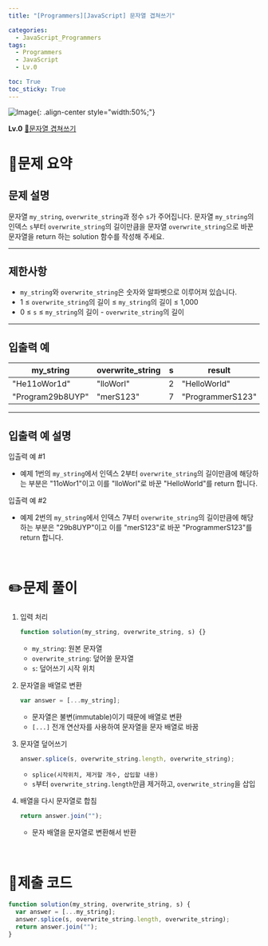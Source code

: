```yaml
---
title: "[Programmers][JavaScript] 문자열 겹쳐쓰기"

categories:
  - JavaScript_Programmers
tags:
  - Programmers
  - JavaScript
  - Lv.0

toc: True
toc_sticky: True
---
```


![Image](https://github.com/user-attachments/assets/61171657-416b-4bc4-a74a-f29ecd4b43b5){: .align-center style="width:50%;"}

**Lv.0**
[🔗문자열 겹쳐쓰기](https://school.programmers.co.kr/learn/courses/30/lessons/181943)

# 📝문제 요약

## 문제 설명

문자열 `my_string`, `overwrite_string`과 정수 `s`가 주어집니다. 문자열 `my_string`의 인덱스 `s`부터 `overwrite_string`의 길이만큼을 문자열 `overwrite_string`으로 바꾼 문자열을 return 하는 solution 함수를 작성해 주세요.

---

## 제한사항

- `my_string`와 `overwrite_string`은 숫자와 알파벳으로 이루어져 있습니다.
- 1 ≤ `overwrite_string`의 길이 ≤ `my_string`의 길이 ≤ 1,000
- 0 ≤ `s` ≤ `my_string`의 길이 - `overwrite_string`의 길이

---

## 입출력 예

| my_string        | overwrite_string | s   | result           |
| ---------------- | ---------------- | --- | ---------------- |
| "He11oWor1d"     | "lloWorl"        | 2   | "HelloWorld"     |
| "Program29b8UYP" | "merS123"        | 7   | "ProgrammerS123" |

---

## 입출력 예 설명

입출력 예 #1

- 예제 1번의 `my_string`에서 인덱스 2부터 `overwrite_string`의 길이만큼에 해당하는 부분은 "11oWor1"이고 이를 "lloWorl"로 바꾼 "HelloWorld"를 return 합니다.

입출력 예 #2

- 예제 2번의 `my_string`에서 인덱스 7부터 `overwrite_string`의 길이만큼에 해당하는 부분은 "29b8UYP"이고 이를 "merS123"로 바꾼 "ProgrammerS123"를 return 합니다.

<br>

# ✏️문제 풀이

1. 입력 처리

   ```jsx
   function solution(my_string, overwrite_string, s) {}
   ```

   - `my_string`: 원본 문자열
   - `overwrite_string`: 덮어쓸 문자열
   - `s`: 덮어쓰기 시작 위치

2. 문자열을 배열로 변환

   ```jsx
   var answer = [...my_string];
   ```

   - 문자열은 불변(immutable)이기 때문에 배열로 변환
   - `[...]` 전개 연산자를 사용하여 문자열을 문자 배열로 바꿈

3. 문자열 덮어쓰기

   ```jsx
   answer.splice(s, overwrite_string.length, overwrite_string);
   ```

   - `splice(시작위치, 제거할 개수, 삽입할 내용)`
   - `s`부터 `overwrite_string.length`만큼 제거하고, `overwrite_string`을 삽입

4. 배열을 다시 문자열로 합침

   ```jsx
   return answer.join("");
   ```

   - 문자 배열을 문자열로 변환해서 반환

<br>

# 💯제출 코드

```jsx
function solution(my_string, overwrite_string, s) {
  var answer = [...my_string];
  answer.splice(s, overwrite_string.length, overwrite_string);
  return answer.join("");
}
```
